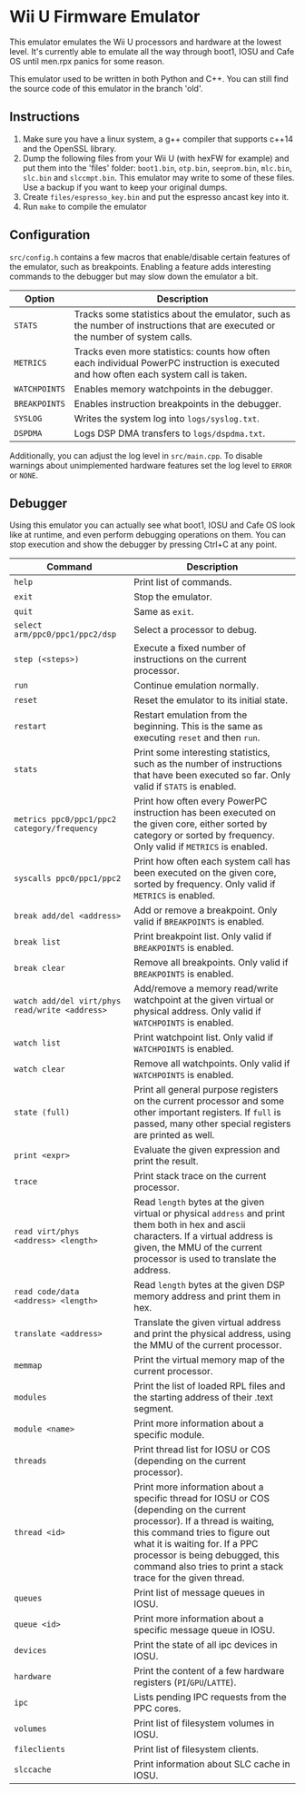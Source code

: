 # Wii U Firmware Emulator
This emulator emulates the Wii U processors and hardware at the lowest level. It's currently able to emulate all the way through boot1, IOSU and Cafe OS until men.rpx panics for some reason.

This emulator used to be written in both Python and C++. You can still find the source code of this emulator in the branch 'old'.

## Instructions
1. Make sure you have a linux system, a g++ compiler that supports c++14 and the OpenSSL library.
2. Dump the following files from your Wii U (with hexFW for example) and put them into the 'files' folder: `boot1.bin`, `otp.bin`, `seeprom.bin`, `mlc.bin`, `slc.bin` and `slccmpt.bin`. This emulator may write to some of these files. Use a backup if you want to keep your original dumps.
3. Create `files/espresso_key.bin` and put the espresso ancast key into it.
4. Run `make` to compile the emulator

## Configuration
`src/config.h` contains a few macros that enable/disable certain features of the emulator, such as breakpoints. Enabling a feature adds interesting commands to the debugger but may slow down the emulator a bit.

| Option | Description |
| --- | --- |
| `STATS` | Tracks some statistics about the emulator, such as the number of instructions that are executed or the number of system calls. |
| `METRICS` | Tracks even more statistics: counts how often each individual PowerPC instruction is executed and how often each system call is taken. |
| `WATCHPOINTS` | Enables memory watchpoints in the debugger. |
| `BREAKPOINTS` | Enables instruction breakpoints in the debugger. |
| `SYSLOG` | Writes the system log into `logs/syslog.txt`. |
| `DSPDMA` | Logs DSP DMA transfers to `logs/dspdma.txt`. |

Additionally, you can adjust the log level in `src/main.cpp`. To disable warnings about unimplemented hardware features set the log level to `ERROR` or `NONE`.

## Debugger
Using this emulator you can actually see what boot1, IOSU and Cafe OS look like at runtime, and even perform debugging operations on them. You can stop execution and show the debugger by pressing Ctrl+C at any point.

| Command | Description |
| --- | --- |
| `help` | Print list of commands. |
| `exit` | Stop the emulator. |
| `quit` | Same as `exit`. |
| `select arm/ppc0/ppc1/ppc2/dsp` | Select a processor to debug. |
| `step (<steps>)` | Execute a fixed number of instructions on the current processor. |
| `run` | Continue emulation normally. |
| `reset` | Reset the emulator to its initial state. |
| `restart` | Restart emulation from the beginning. This is the same as executing `reset` and then `run`. |
| `stats` | Print some interesting statistics, such as the number of instructions that have been executed so far. Only valid if `STATS` is enabled. |
| `metrics ppc0/ppc1/ppc2 category/frequency` | Print how often every PowerPC instruction has been executed on the given core, either sorted by category or sorted by frequency. Only valid if `METRICS` is enabled. |
| `syscalls ppc0/ppc1/ppc2` | Print how often each system call has been executed on the given core, sorted by frequency. Only valid if `METRICS` is enabled. |
| `break add/del <address>` | Add or remove a breakpoint. Only valid if `BREAKPOINTS` is enabled. |
| `break list` | Print breakpoint list. Only valid if `BREAKPOINTS` is enabled. |
| `break clear` | Remove all breakpoints. Only valid if `BREAKPOINTS` is enabled. |
| `watch add/del virt/phys read/write <address>` | Add/remove a memory read/write watchpoint at the given virtual or physical address. Only valid if `WATCHPOINTS` is enabled. |
| `watch list` | Print watchpoint list. Only valid if `WATCHPOINTS` is enabled. |
| `watch clear` | Remove all watchpoints. Only valid if `WATCHPOINTS` is enabled. |
| `state (full)` | Print all general purpose registers on the current processor and some other important registers. If `full` is passed, many other special registers are printed as well. |
| `print <expr>` | Evaluate the given expression and print the result. |
| `trace` | Print stack trace on the current processor. |
| `read virt/phys <address> <length>` | Read `length` bytes at the given virtual or physical `address` and print them both in hex and ascii characters. If a virtual address is given, the MMU of the current processor is used to translate the address. |
| `read code/data <address> <length>` | Read `length` bytes at the given DSP memory address and print them in hex. |
| `translate <address>` | Translate the given virtual address and print the physical address, using the MMU of the current processor. |
| `memmap` | Print the virtual memory map of the current processor. |
| `modules` | Print the list of loaded RPL files and the starting address of their .text segment. |
| `module <name>` | Print more information about a specific module. |
| `threads` | Print thread list for IOSU or COS (depending on the current processor). |
| `thread <id>` | Print more information about a specific thread for IOSU or COS (depending on the current processor). If a thread is waiting, this command tries to figure out what it is waiting for. If a PPC processor is being debugged, this command also tries to print a stack trace for the given thread. |
| `queues` | Print list of message queues in IOSU. |
| `queue <id>` | Print more information about a specific message queue in IOSU. |
| `devices` | Print the state of all ipc devices in IOSU. |
| `hardware` | Print the content of a few hardware registers (`PI`/`GPU`/`LATTE`). |
| `ipc` | Lists pending IPC requests from the PPC cores. |
| `volumes` | Print list of filesystem volumes in IOSU. |
| `fileclients` | Print list of filesystem clients. |
| `slccache` | Print information about SLC cache in IOSU. |
